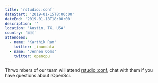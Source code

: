 ```yaml
---
title: 'rstudio::conf'
dateStart: '2019-01-15T8:00:00'
dateEnd: '2019-01-18T18:00:00'
description: ''
location: 'Austin, TX, USA'
country: '🇺🇸'
attendees:
  - name: 'Karthik Ram'
    twitter: _inundata
  - name: 'Jennen Ooms'
    twitter: opencpu
---
```


Thrwo mbers of our team will attend [rstudio::conf](http://www.cvent.com/events/rstudio-conf-austin/event-summary-dd6d75526f3c4554b67c4de32aeffb47.aspx), chat with them if you have questions about rOpenSci.